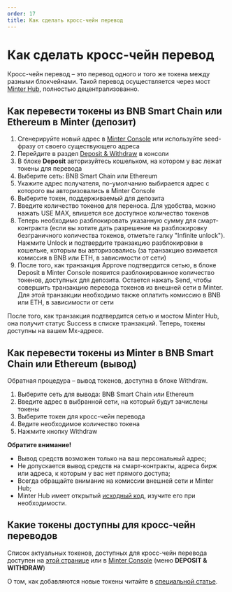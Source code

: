 ```yaml
---
order: 17
title: Как сделать кросс-чейн перевод
---
```


# Как сделать кросс-чейн перевод

Кросс-чейн перевод – это перевод одного и того же токена между разными блокчейнами. Такой перевод осуществляется через мост [Minter Hub](/ru/earn/minter-hub), полностью децентрализованно.

## Как перевести токены из BNB Smart Chain или Ethereum в Minter (депозит)

1. Сгенерируйте новый адрес в [Minter Console](https://console.minter.network/ru/) или используйте seed-фразу от своего существующего адреса
2. Перейдите в раздел [Deposit & Withdraw](https://console.minter.network/ru/hub) в консоли
3. В блоке **Deposit** авторизуйтесь кошельком, на котором у вас лежат токены для перевода
4. Выберите сеть: BNB Smart Chain или Ethereum
5. Укажите адрес получателя, по-умолчанию выбирается адрес с которого вы авторизовались в Minter Console
6. Выберите токен, поддерживаемый для депозита
7. Введите количество токенов для переноса. Для удобства, можно нажать USE MAX, впишется все доступное количество токенов
8. Теперь необходимо разблокировать указанную сумму для смарт-контракта (если вы хотите дать разрешение на разблокировку безграничного количества токенов, отметьте галку "Infinite unlock"). Нажмите Unlock и подтвердите транзакцию разблокировки в кошельке, которым вы авторизовались (за транзакцию взимается комиссия в BNB или ETH, в зависимости от сети)
9. После того, как транзакция Approve подтвердится сетью, в блоке Deposit в Minter Console появится разблокированное количество токенов, доступных для депозита. Остается нажать Send, чтобы совершить транзакцию перевода токенов из внешней сети в Minter. Для этой транзакции необходимо также оплатить комиссию в BNB или ETH, в зависимости от сети

После того, как транзакция подтвердится сетью и мостом Minter Hub, она получит статус Success в списке транзакций. Теперь, токены доступны на вашем Mx-адресе.

## Как перевести токены из Minter в BNB Smart Chain или Ethereum (вывод)

Обратная процедура – вывод токенов, доступна в блоке Withdraw.

1. Выберите сеть для вывода: BNB Smart Chain или Ethereum
2. Введите адрес в выбранной сети, на который будут зачислены токены
3. Выберите токен для кросс-чейн перевода
4. Ведите необходимое количество токена
5. Нажмите кнопку Withdraw

**Обратите внимание!**

- Вывод средств возможен только на ваш персональный адрес;
- Не допускается вывод средств на смарт-контракты, адреса бирж или адреса, к которым у вас нет прямого доступа;
- Всегда обращайте внимание на комиссии внешней сети и Minter Hub;
- Minter Hub имеет открытый [исходный код](https://github.com/MinterTeam/minter-hub), изучите его при необходимости.

## Какие токены доступны для кросс-чейн переводов

Список актуальных токенов, доступных для кросс-чейн перевода доступен на [этой странице](https://explorer.minter.network/coins/cross-chain) или в [Minter Console](https://console.minter.network/ru/hub) (меню **DEPOSIT & WITHDRAW**)

О том, как добавляются новые токены читайте в [специальной статье](/ru/earn/new-tokens).
